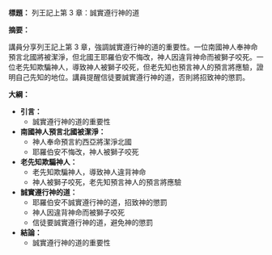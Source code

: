 **標題：** 列王記上第 3 章：誠實遵行神的道

**摘要：**

講員分享列王記上第 3 章，強調誠實遵行神的道的重要性。一位南國神人奉神命預言北國將被潔淨，但北國王耶羅伯安不悔改，神人因違背神命而被獅子咬死。一位老先知欺騙神人，導致神人被獅子咬死，但老先知也預言神人的預言將應驗，證明自己先知的地位。講員提醒信徒要誠實遵行神的道，否則將招致神的懲罰。

**大綱：**

* **引言：**
    * 誠實遵行神的道的重要性
* **南國神人預言北國被潔淨：**
    * 神人奉命預言約西亞將潔淨北國
    * 耶羅伯安不悔改，神人被獅子咬死
* **老先知欺騙神人：**
    * 老先知欺騙神人，導致神人違背神命
    * 神人被獅子咬死，老先知預言神人的預言將應驗
* **誠實遵行神的道：**
    * 耶羅伯安不誠實遵行神的道，招致神的懲罰
    * 神人因違背神命而被獅子咬死
    * 信徒要誠實遵行神的道，避免神的懲罰
* **結論：**
    * 誠實遵行神的道的重要性